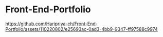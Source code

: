 # Front-End-Portfolio


https://github.com/Haripriya-ch/Front-End-Portfolio/assets/110220802/e25693ac-0ad3-4bb9-9347-ff97588c9974

